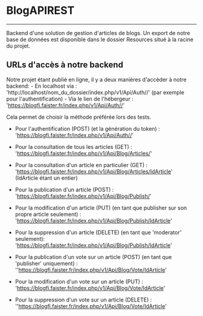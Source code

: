# BlogAPIREST

---

Backend d'une solution de gestion d'articles de blogs.
Un export de notre base de données est disponible dans le dossier Resources situé à la racine du projet.

## URLs d'accès à notre backend

Notre projet étant publié en ligne, il y a deux manières d'accèder à notre backend:
    - En localhost via : 'http://localhost/nom_du_dossier/index.php/v1/Api/Auth//' (par exemple pour l'authentification)
    - Via le lien de l'hébergeur : 'https://blogfi.faister.fr/index.php/v1/Api/Auth//'

Cela permet de choisir la méthode préférée lors des tests.

- Pour l'authentification (POST) (et la génération du token) : 'https://blogfi.faister.fr/index.php/v1/Api/Auth//'

- Pour la consultation de tous les articles (GET) : 'https://blogfi.faister.fr/index.php/v1/Api/Blog/Articles/'
  
- Pour la consultation d'un article en particulier (GET) : 'https://blogfi.faister.fr/index.php/v1/Api/Blog/Articles/IdArticle' (IdArticle étant un entier)

- Pour la publication d'un article (POST) : 'https://blogfi.faister.fr/index.php/v1/Api/Blog/Publish/'

- Pour la modification d'un article (PUT) (en tant que publisher sur son propre article seulement) : 'https://blogfi.faister.fr/index.php/v1/Api/Blog/Publish/IdArticle'

- Pour la suppression d'un article (DELETE) (en tant que 'moderator' seulement): 'https://blogfi.faister.fr/index.php/v1/Api/Blog/Publish/IdArticle'

- Pour la publication d'un vote sur un article (POST) (en tant que 'publisher' uniquement) : ''https://blogfi.faister.fr/index.php/v1/Api/Blog/Vote/IdArticle'

- Pour la modification d'un vote sur un article (PUT) : 'https://blogfi.faister.fr/index.php/v1/Api/Blog/Vote/IdArticle'

- Pour la suppression d'un vote sur un article (DELETE) : ''https://blogfi.faister.fr/index.php/v1/Api/Blog/Vote/IdArticle'
